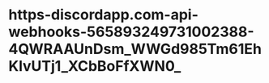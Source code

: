 # https-discordapp.com-api-webhooks-565893249731002388-4QWRAAUnDsm_WWGd985Tm61EhKlvUTj1_XCbBoFfXWN0_
